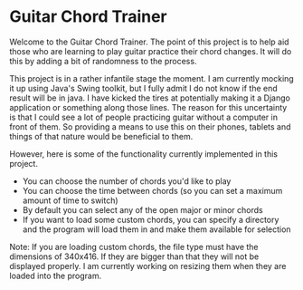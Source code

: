 # Guitar Chord Trainer

Welcome to the Guitar Chord Trainer. The point of this project is to help aid those who are learning to play guitar practice their chord changes. It will do this by adding a bit of randomness to the process.

This project is in a rather infantile stage the moment. I am currently mocking it up using Java's Swing toolkit, but I fully admit I do not know if the end result will be in java. I have kicked the tires at potentially making it a Django application or something along those lines. The reason for this uncertainty is that I could see a lot of people practicing guitar without a computer in front of them. So providing a means to use this on their phones, tablets and things of that nature would be beneficial to them.

However, here is some of the functionality currently implemented in this project.

* You can choose the number of chords you'd like to play
* You can choose the time between chords (so you can set a maximum amount of time to switch)
* By default you can select any of the open major or minor chords
* If you want to load some custom chords, you can specify a directory and the program will load them in and make them available for selection

Note: If you are loading custom chords, the file type must have the dimensions of 340x416. If they are bigger than that they will not be displayed properly. I am currently working on resizing them when they are loaded into the program.